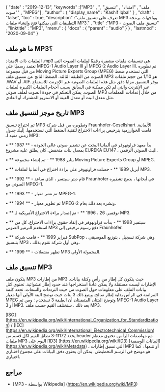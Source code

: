 {
  "date" : "2019-12-13",
  "keywords" :["MP3" , "ملف" , "امتداد" , "تنسيق" , "صوت" , "MPEG"] ,
  "author" : {
    "display_name" : "Kashif Iqbal"
} ,
  "draft" : "false",
  "toc" : true,
  "description" :"تعرف على تنسيق ملف MP3 وواجهات برمجة التطبيقات التي يمكنها فتح وإنشاء ملفات MP3." ,
  "title" :"MP3 - تنسيق ملف الصوت" ,
  "linktitle" : "MP3",
  "menu" : {
    "docs" : {
      "parent" : "audio"
}
} ,
  "lastmod" : "2020-09-04"
}

## ما هو ملف MP3؟

الملفات ذات الامتداد .mp3 هي تنسيقات ملفات مشفرة رقميًا لملفات الصوت التي تعتمد رسميًا على MPEG-1 Audio Layer III أو MPEG-2 Audio Layer III. تم تطويره من قبل مجموعة Moving Picture Experts Group (MPEG) التي تستخدم ضغط الصوت من الطبقة الثالثة. الضغط الناتج عن تنسيق ملف MP3 هو 1/10 من حجم ملفات .WAV أو .AIF. يوفر التنسيق مزايا دفق مثل هذه الملفات الصوتية عبر الإنترنت للاستماع عبر الإنترنت والتي لم تكن ممكنة في السابق بسبب أحجام الملفات الكبيرة لملفات الصوت. يمكن التحكم في جودة الصوت لملف صوتي MP3 من خلال إعدادات المعلمات مثل معدل البت أو معدل العينة أو الاستريو المشترك أو العادي.

## تاريخ موجز لتنسيق ملف MP3

تم اختراع تنسيق MP3 وتطويره من قبل شركة Fraunhofer-Gesellshart الألمانية. قامت الخوارزمية بترخيص براءات الاختراع لتقنية الضغط التي تستخدمها. إليك جدول زمني مفيد لـ MP3:

• ** 1987 ** - بدأ معهد فراونهوفر في ألمانيا البحث عن تشفير صوتي عالي الجودة بمعدل بتات منخفض. كان يطلق عليه مشروع EUREKA EU147 ، البث الصوتي الرقمي.

• ** يناير 1988 ** - تم إنشاء مجموعة Moving Picture Experts Group أو MPEG.

• ** أبريل 1989 ** - حصلت فراونهوفر على براءة اختراع في ألمانيا لملفات MP3.

• ** 1992 ** - قام ديتر سيتسر ، الذي ساعد Fraunhofer في أبحاثها ، بدمج تشفيره الصوتي مع MPEG-1.

• ** 1993 ** - تم نشر معيار MPEG-1.

• ** 1994 ** - تم تطوير معيار MPEG-2 ونشره بعد ذلك بعام.

• ** نوفمبر. 26 ، 1996 ** - تم إصدار براءة الاختراع الأمريكية لـ MP3.

• ** سبتمبر 1998 ** - بدأت فراونهوفر في إنفاذ حقوق براءات الاختراع. كل من استخدم الترميز الصوتي MP3 دفع رسوم ترخيص إلى Fraunhofer.

• ** فبراير 1999 ** - قامت شركة SubPop ، وهي شركة تسجيل ، بتوزيع الموسيقى بتنسيق MP3 ، وهي أول شركة تقوم بذلك.

• ** 1999 ** - تظهر مشغلات MP3 المحمولة الأولى.

## تنسيق ملف MP3

يتكون ملف MP3 من إطارات MP3 حيث يتكون كل إطار من رأس وكتلة بيانات. الإطارات ليست مستقلة ولا يمكن عادةً استخراجها عند حدود إطار عشوائية. تحتوي كتل بيانات الملف على معلومات حول الصوت من حيث الترددات والسعات. تحدد كلمة المزامنة في الرأس بداية إطار صالح. ويتبع ذلك 3 بتات حيث توضح البتة الأولى أنها معيار MPEG وتوضح البتتان المتبقيتان أن الطبقة 3 تستخدم ؛ ومن ثم MPEG-1 Audio Layer 3 أو MP3. بعد ذلك ، ستختلف القيم حسب ملف MP3.

[ISO] (https://en.wikipedia.org/wiki/International_Organization_for_Standardization) / [IEC] (https://en.wikipedia.org/wiki/International_Electrotechnical_Commission) يحدد 11172-3 نطاق القيم لكل قسم من header مع مواصفات الرأس. تحتوي معظم ملفات MP3 اليوم على [ID3] (https://en.wikipedia.org/wiki/ID3) [البيانات الوصفية] (https://en.wikipedia.org/wiki/Metadata) ، التي تسبق إطارات MP3 أو تتبعها ، كما هو موضح في الرسم التخطيطي. يمكن أن يحتوي دفق البيانات على مجموع اختباري اختياري.

## مراجع ##

* [MP3 - بواسطة Wikipedia] (https://en.wikipedia.org/wiki/MP3)

